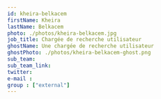 ```yaml
---
id: kheira-belkacem
firstName: Kheira
lastName: Belkacem
photo: ./photos/kheira-belkacem.jpg
job_title: Chargée de recherche utilisateur
ghostName: Une chargée de recherche utilisateur
ghostPhoto: ./photos/kheira-belkacem-ghost.png
sub_team:
sub_team_link:
twitter:
e-mail :
group : ["external"]
---
```

